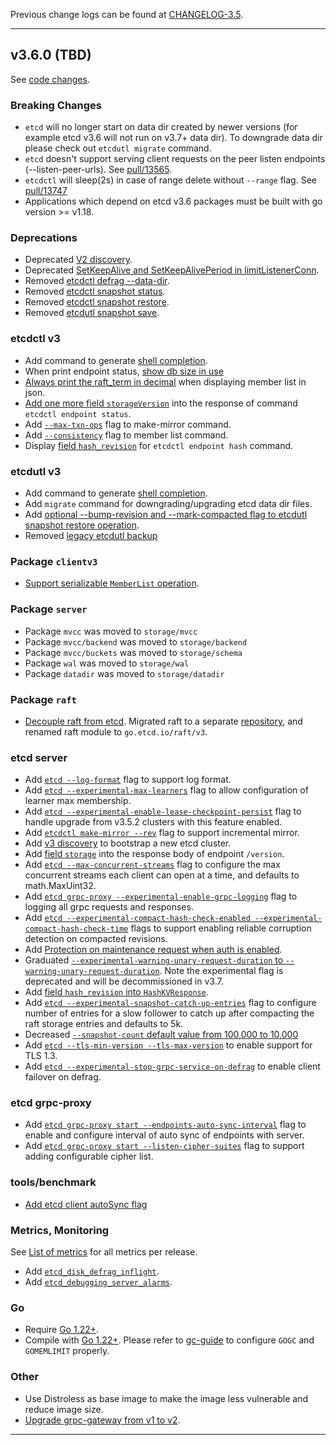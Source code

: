 

Previous change logs can be found at [CHANGELOG-3.5](https://github.com/etcd-io/etcd/blob/main/CHANGELOG/CHANGELOG-3.5.md).

<hr>

## v3.6.0 (TBD)

See [code changes](https://github.com/etcd-io/etcd/compare/v3.5.0...v3.6.0).

### Breaking Changes

- `etcd` will no longer start on data dir created by newer versions (for example etcd v3.6 will not run on v3.7+ data dir). To downgrade data dir please check out `etcdutl migrate` command.
- `etcd` doesn't support serving client requests on the peer listen endpoints (--listen-peer-urls). See [pull/13565](https://github.com/etcd-io/etcd/pull/13565).
- `etcdctl` will sleep(2s) in case of range delete without `--range` flag. See [pull/13747](https://github.com/etcd-io/etcd/pull/13747)
- Applications which depend on etcd v3.6 packages must be built with go version >= v1.18.

### Deprecations

- Deprecated [V2 discovery](https://etcd.io/docs/v3.5/dev-internal/discovery_protocol/).
- Deprecated [SetKeepAlive and SetKeepAlivePeriod in limitListenerConn](https://github.com/etcd-io/etcd/pull/14356).
- Removed [etcdctl defrag --data-dir](https://github.com/etcd-io/etcd/pull/13793).
- Removed [etcdctl snapshot status](https://github.com/etcd-io/etcd/pull/13809).
- Removed [etcdctl snapshot restore](https://github.com/etcd-io/etcd/pull/13809).
- Removed [etcdutl snapshot save](https://github.com/etcd-io/etcd/pull/13809).


### etcdctl v3

- Add command to generate [shell completion](https://github.com/etcd-io/etcd/pull/13133).
- When print endpoint status, [show db size in use](https://github.com/etcd-io/etcd/pull/13639)
- [Always print the raft_term in decimal](https://github.com/etcd-io/etcd/pull/13711) when displaying member list in json.
- [Add one more field `storageVersion`](https://github.com/etcd-io/etcd/pull/13773) into the response of command `etcdctl endpoint status`.
- Add [`--max-txn-ops`](https://github.com/etcd-io/etcd/pull/14340) flag to make-mirror command.
- Add [`--consistency`](https://github.com/etcd-io/etcd/pull/15261) flag to member list command.
- Display [field `hash_revision`](https://github.com/etcd-io/etcd/pull/14812) for `etcdctl endpoint hash` command.

### etcdutl v3

- Add command to generate [shell completion](https://github.com/etcd-io/etcd/pull/13142).
- Add `migrate` command for downgrading/upgrading etcd data dir files.
- Add [optional --bump-revision and --mark-compacted flag to etcdutl snapshot restore operation](https://github.com/etcd-io/etcd/pull/16029).
- Removed [legacy etcdutl backup](https://github.com/etcd-io/etcd/pull/16662)

### Package `clientv3`

- [Support serializable `MemberList` operation](https://github.com/etcd-io/etcd/pull/15261).

### Package `server`

- Package `mvcc` was moved to `storage/mvcc`
- Package `mvcc/backend` was moved to `storage/backend`
- Package `mvcc/buckets` was moved to `storage/schema`
- Package `wal` was moved to `storage/wal`
- Package `datadir` was moved to `storage/datadir`

### Package `raft`
- [Decouple raft from etcd](https://github.com/etcd-io/etcd/issues/14713). Migrated raft to a separate [repository](https://github.com/etcd-io/raft), and renamed raft module to `go.etcd.io/raft/v3`.

### etcd server

- Add [`etcd --log-format`](https://github.com/etcd-io/etcd/pull/13339) flag to support log format.
- Add [`etcd --experimental-max-learners`](https://github.com/etcd-io/etcd/pull/13377) flag to allow configuration of learner max membership.
- Add [`etcd --experimental-enable-lease-checkpoint-persist`](https://github.com/etcd-io/etcd/pull/13508) flag to handle upgrade from v3.5.2 clusters with this feature enabled.
- Add [`etcdctl make-mirror --rev`](https://github.com/etcd-io/etcd/pull/13519) flag to support incremental mirror.
- Add [v3 discovery](https://github.com/etcd-io/etcd/pull/13635) to bootstrap a new etcd cluster.
- Add [field `storage`](https://github.com/etcd-io/etcd/pull/13772) into the response body of endpoint `/version`.
- Add [`etcd --max-concurrent-streams`](https://github.com/etcd-io/etcd/pull/14169) flag to configure the max concurrent streams each client can open at a time, and defaults to math.MaxUint32.
- Add [`etcd grpc-proxy --experimental-enable-grpc-logging`](https://github.com/etcd-io/etcd/pull/14266) flag to logging all grpc requests and responses.
- Add [`etcd --experimental-compact-hash-check-enabled --experimental-compact-hash-check-time`](https://github.com/etcd-io/etcd/issues/14039) flags to support enabling reliable corruption detection on compacted revisions.
- Add [Protection on maintenance request when auth is enabled](https://github.com/etcd-io/etcd/pull/14663).
- Graduated [`--experimental-warning-unary-request-duration` to `--warning-unary-request-duration`](https://github.com/etcd-io/etcd/pull/14414). Note the experimental flag is deprecated and will be decommissioned in v3.7.
- Add [field `hash_revision` into `HashKVResponse`](https://github.com/etcd-io/etcd/pull/14537).
- Add [`etcd --experimental-snapshot-catch-up-entries`](https://github.com/etcd-io/etcd/pull/15033) flag to configure number of entries for a slow follower to catch up after compacting the raft storage entries and defaults to 5k. 
- Decreased [`--snapshot-count` default value from 100,000 to 10,000](https://github.com/etcd-io/etcd/pull/15408)
- Add [`etcd --tls-min-version --tls-max-version`](https://github.com/etcd-io/etcd/pull/15156) to enable support for TLS 1.3.
- Add [`etcd --experimental-stop-grpc-service-on-defrag`](https://github.com/etcd-io/etcd/pull/16278) to enable client failover on defrag.

### etcd grpc-proxy

- Add [`etcd grpc-proxy start --endpoints-auto-sync-interval`](https://github.com/etcd-io/etcd/pull/14354) flag to enable and configure interval of auto sync of endpoints with server.
- Add [`etcd grpc-proxy start --listen-cipher-suites`](https://github.com/etcd-io/etcd/pull/14308) flag to support adding configurable cipher list.

### tools/benchmark

- [Add etcd client autoSync flag](https://github.com/etcd-io/etcd/pull/13416)

### Metrics, Monitoring

See [List of metrics](https://etcd.io/docs/latest/metrics/) for all metrics per release.

- Add [`etcd_disk_defrag_inflight`](https://github.com/etcd-io/etcd/pull/13371).
- Add [`etcd_debugging_server_alarms`](https://github.com/etcd-io/etcd/pull/14276).

### Go
- Require [Go 1.22+](https://github.com/etcd-io/etcd/pull/16594).
- Compile with [Go 1.22+](https://go.dev/doc/devel/release#go1.21.minor). Please refer to [gc-guide](https://go.dev/doc/gc-guide) to configure `GOGC` and `GOMEMLIMIT` properly. 

### Other

- Use Distroless as base image to make the image less vulnerable and reduce image size.
- [Upgrade grpc-gateway from v1 to v2](https://github.com/etcd-io/etcd/pull/16595).

<hr>
